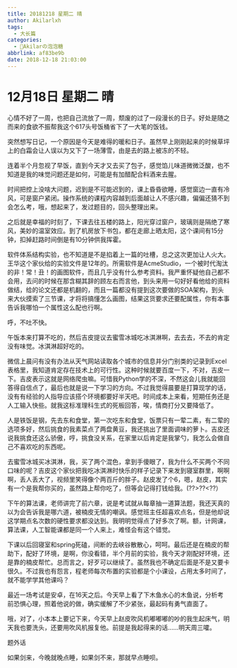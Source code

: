```yaml
---
title: 20181218 星期二 晴
author: Akilarlxh
tags:
  - 大长篇
categories:
  - 🍬Akilarの泡泡糖
abbrlink: af83be9b
date: 2018-12-18 21:03:00
---
```

# 12月18日 星期二 晴

心情不好了一周，也把自己流放了一周，颓废的过了一段漫长的日子。好处是随之而来的食欲不振帮我这个617头号饭桶省下了一大笔的饭钱。

突然想写日记，一个原因是今天是难得的暖和日子。虽然早上刚刚起来的时候草坪上的白霜会让人误以为又下了一场薄雪，由是去的路上被冻的不轻。

连着半个月忽视了早饭，直到今天才又去买了包子，感觉馅儿味道微微泛酸，也不知道是我的味觉问题还是如何，可能是有加醋配合料酒来去腥。

时间把控上没啥大问题，迟到是不可能迟到的，课上昏昏欲睡，感觉窗边一直有冷风，可是窗户紧闭。操作系统的课程内容越到后面越让人不感兴趣，偏偏还猜不到会怎么考，哦，想起来了，发过题目的，回头整理出来。

之后就是幸福的时刻了，下课去往五楼的路上，阳光穿过窗户，玻璃则是隔绝了寒风，美妙的温室效应。到了机房放下书包，都在走廊上晒太阳，这个课间有15分钟，扣掉赶路时间倒是有10分钟供我挥霍。

软件体系结构实验，也不知道是不是掐着上一篇的吐槽，总之这次更加让人火大。王华这个家伙给的实验文件是12年的。所需软件是AcmeStudio，一个被时代淘汰的非！常！丑！的画图软件，而且几乎没有什么参考资料。我严重怀疑他自己都不会用，去问的时候在那含糊其辞的顾左右而言他，到头来用一句好好看他给的资料做结，给的论文还都是机翻的，而且一篇都没有提到这次要做的SOA架构，到头来大伙摸索了三节课，才将将搞懂怎么画图，结果这货要求还要配属性，你有本事告诉我哪怕一个属性这么配也行啊。

呼，不吐不快。

午饭本来打算不吃的，然后吉皮提议去蜜雪冰城吃冰淇淋啊，去去去，不去的肯定没有味觉。冰淇淋超好吃的。

微信上晨问有没有办法从天气网站读取各个城市的信息并分门别类的记录到Excel表格里，我知道肯定存在技术上的可行性。这种时候就要百度一下，不对，吉皮一下。吉皮表示这就是网络爬虫嘛。可惜我Python学的不深，不然这会儿我就能回答得自信点了，最后也就是说一下学习的方向。不过我觉得晨要是打算现学的话，没有有经验的人指导应该搭个环境都要好半天吧。时间成本上来看，短期任务还是人工输入快些。就我这标准理科生式的死板回答，唉，情商打分又要降低了。

人是铁饭是钢，先去东和食堂，第一次吃东和食堂，饭票只有一荤二素，有二荤的选项多好，然后挑食的我素菜点了两盘黄豆，我还挑出了里面调味的萝卜。吉皮还说我挑食还这么骄傲，哼，挑食没关系，在家里以后肯定是我掌勺，我怎么会做自己不喜欢吃的东西呢。

去蜜雪冰城买冰淇淋，我，买了两个混色，拿到手傻眼了，我为什么不买两个不同口味的呢？吉皮这个家伙把我吃冰淇淋时快乐的样子记录下来发到寝室群里，啊啊啊，丢人丢大了，视频里笑得像个两百斤的胖子。赵皮发了个6，嗯，赵皮，其实有一个是我帮你买的，虽然路上帮你吃了，但等会记得打钱给我。(??>??<??）

下午的算法课，老师讲完了前六章，说是考试就从每章抽一道算法题，我还天真的以为会告诉我是哪六道，被楠皮无情的嘲讽。感觉班主任超喜欢点名，但是他却说这学期点名次数的硬性要求都没达到。我明明觉得点了好多次了啊。额，计网课，算法课，人工智能课都是同一个人来上，难怪会有这个错觉。

下课以后回寝室和spring死磕，间断的去峡谷散散心，呵呵。最后还是在楠皮的帮助下，配好了环境，是啊，你没看错，半个月前的实验，我今天才刚配好环境，还是靠的楠皮帮忙。总而言之，好歹可以继续了。虽然我也不确定后面是不是又要卡很久。不过我也有怨言，程老师每次布置的实验都是个小课设，占用太多时间了，就不能学学其他课吗？

最近一场考试是安卓，在16天之后。今天早上看了下木鱼水心的木鱼说，分析考前恐惧心理，照着他说的做，确实缓解了不少紧张，最起码有勇气直面了。

哦，对了，小本本上要记下来，今天早上赵皮吹风机嘟嘟嘟的吵的我生起床气，明天我也要洗头，还要用吹风机报复他。前提是我起得来的话……明天周三嚯。

题外话

如果剑来，今晚就晚点睡，如果剑不来，那就早点睡呗。



